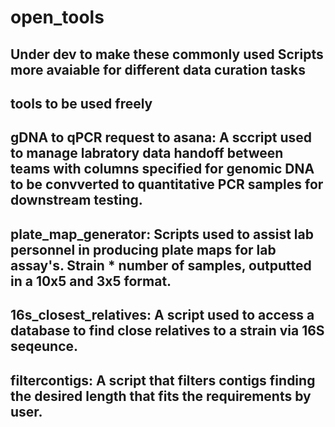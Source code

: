 # open_tools
Under dev to make these commonly used Scripts more avaiable for different data curation tasks
----------------------------
tools to be used freely
----------------------------
gDNA to qPCR request to asana:  A sccript used to manage labratory data handoff between teams with columns specified for genomic DNA to be convverted to quantitative PCR samples for downstream testing.
----------------------------
plate_map_generator: Scripts used to assist lab personnel in producing plate maps for lab assay's. Strain * number of samples, outputted in a 10x5 and  3x5 format.
----------------------------
16s_closest_relatives: A script used to access a database to find close relatives to a strain via 16S seqeunce.
----------------------------
filtercontigs: A script that filters contigs finding the desired length that fits the requirements by user.
----------------------------
